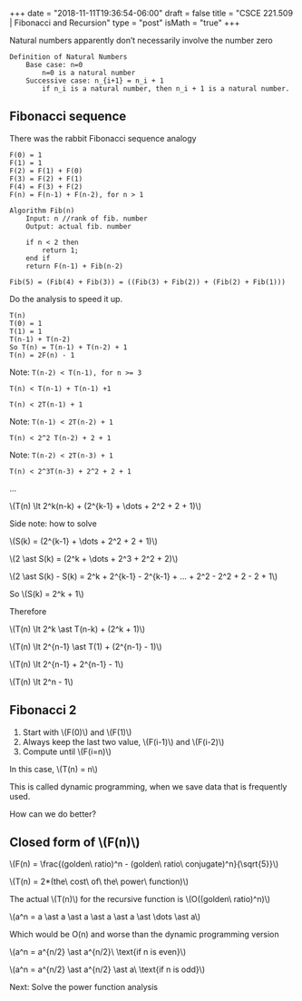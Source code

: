 +++
date = "2018-11-11T19:36:54-06:00"
draft = false
title = "CSCE 221.509 | Fibonacci and Recursion"
type = "post"
isMath = "true"
+++

Natural numbers apparently don’t necessarily involve the number zero

```pseudocode
Definition of Natural Numbers
	Base case: n=0
		n=0 is a natural number
	Successive case: n_{i+1} = n_i + 1
		if n_i is a natural number, then n_i + 1 is a natural number.
```

## Fibonacci sequence

There was the rabbit Fibonacci sequence analogy

```pseudocode
F(0) = 1
F(1) = 1
F(2) = F(1) + F(0)
F(3) = F(2) + F(1)
F(4) = F(3) + F(2)
F(n) = F(n-1) + F(n-2), for n > 1
```

```pseudocode
Algorithm Fib(n)
	Input: n //rank of fib. number
	Output: actual fib. number

	if n < 2 then
		return 1;
	end if
	return F(n-1) + Fib(n-2)
```

`Fib(5) = (Fib(4) + Fib(3)) = ((Fib(3) + Fib(2)) + (Fib(2) + Fib(1)))`

Do the analysis to speed it up.

```
T(n)
T(0) = 1
T(1) = 1
T(n-1) + T(n-2)
So T(n) = T(n-1) + T(n-2) + 1
T(n) = 2F(n) - 1
```

Note: `T(n-2) < T(n-1), for n >= 3`

`T(n) < T(n-1) + T(n-1) +1`

`T(n) < 2T(n-1) + 1`

Note: `T(n-1) < 2T(n-2) + 1`

`T(n) < 2^2 T(n-2) + 2 + 1`

Note: `T(n-2) < 2T(n-3) + 1`

`T(n) < 2^3T(n-3) + 2^2 + 2 + 1`

…

\\(T(n) \lt 2^k(n-k) + (2^{k-1} + \dots + 2^2 + 2 + 1)\\)

Side note: how to solve

\\(S(k) = (2^{k-1} + \dots + 2^2 + 2 + 1)\\)

\\(2 \ast S(k) = (2^k + \dots + 2^3 + 2^2 + 2)\\)

\\(2 \ast S(k) - S(k) = 2^k + 2^{k-1} - 2^{k-1} + … + 2^2 - 2^2 + 2 - 2 + 1\\)

So \\(S(k) = 2^k + 1\\)

Therefore

\\(T(n) \lt 2^k \ast T(n-k) + (2^k + 1)\\)

\\(T(n) \lt 2^{n-1} \ast T(1) + (2^{n-1} - 1)\\)

\\(T(n) \lt 2^{n-1} + 2^{n-1} - 1\\)

\\(T(n) \lt 2^n - 1\\)

## Fibonacci 2

1. Start with \\(F(0)\\) and \\(F(1)\\)
2. Always keep the last two value, \\(F(i-1)\\) and \\(F(i-2)\\)
3. Compute until \\(F(i=n)\\)

In this case, \\(T(n) = n\\)

This is called dynamic programming, when we save data that is frequently used.

How can we do better?

## Closed form of \\(F(n)\\)

\\\(F(n) = \frac{(golden\ ratio)^n - (golden\ ratio\ conjugate)^n}{\sqrt{5}}\\\)

\\\(T(n) = 2\*(the\ cost\ of\ the\ power\ function)\\\)

The actual \\(T(n)\\) for the recursive function is \\(O((golden\ ratio)^n)\\)

\\\(a^n = a \ast a \ast a \ast a \ast a \ast \dots \ast a\\\)

Which would be O(n) and worse than the dynamic programming version

\\\(a^n = a^{n/2} \ast a^{n/2}\ \\text{if n is even}\\\)

\\\(a^n = a^{n/2} \ast a^{n/2} \ast a\ \\text{if n is odd}\\\)

Next: Solve the power function analysis

